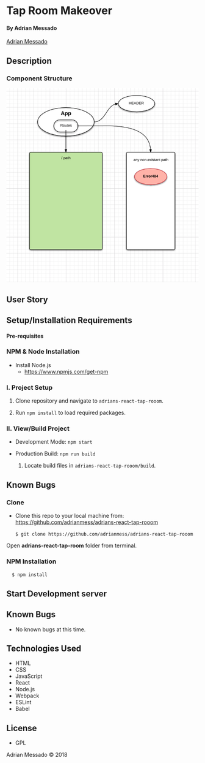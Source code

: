 # Tap Room Makeover



#### By Adrian Messado
[Adrian Messado](https://github.com/adrianmess)

## Description

### Component Structure

<img src="./src/assets/img/1st-draft-diagram.png">

## User Story


## Setup/Installation Requirements

#### Pre-requisites

### NPM & Node Installation
* Install Node.js
  * https://www.npmjs.com/get-npm


### I. Project Setup


1. Clone repository and navigate to `adrians-react-tap-rooom`.

1. Run `npm install` to load required packages.

### II. View/Build Project

- Development Mode: `npm start`

- Production Build: `npm run build`

  1. Locate build files in `adrians-react-tap-rooom/build`.

## Known Bugs





### Clone
  * Clone this repo to your local machine from: https://github.com/adrianmess/adrians-react-tap-rooom

        $ git clone https://github.com/adrianmess/adrians-react-tap-rooom

Open **adrians-react-tap-room** folder from terminal.


### NPM Installation
      $ npm install

## Start Development server


## Known Bugs
  * No known bugs at this time.


## Technologies Used

* HTML
* CSS
* JavaScript
* React
* Node.js
* Webpack
* ESLint
* Babel

## License

* GPL

Adrian Messado © 2018
